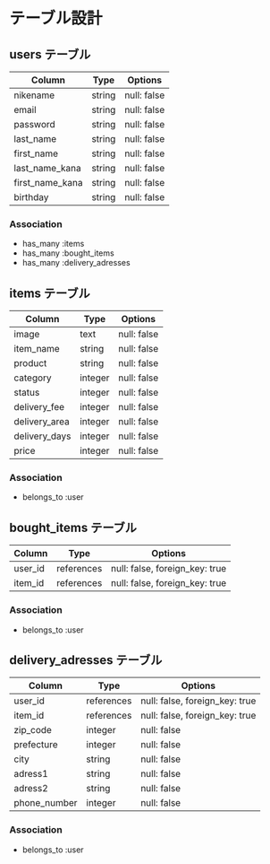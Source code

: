 # テーブル設計

## users テーブル

| Column          | Type   | Options     |
| --------------- | ------ | ----------- |
| nikename        | string | null: false |
| email           | string | null: false |
| password        | string | null: false |
| last_name       | string | null: false |
| first_name      | string | null: false |
| last_name_kana  | string | null: false |
| first_name_kana | string | null: false |
| birthday        | string | null: false |

### Association

- has_many :items
- has_many :bought_items
- has_many :delivery_adresses


## items テーブル

| Column        | Type    | Options     |
| ------------- | ------- | ----------- |
| image         | text    | null: false |
| item_name     | string  | null: false |
| product       | string  | null: false |
| category      | integer | null: false |
| status        | integer | null: false |
| delivery_fee  | integer | null: false |
| delivery_area | integer | null: false |
| delivery_days | integer | null: false |
| price         | integer | null: false |

### Association

- belongs_to :user


## bought_items テーブル

| Column  | Type       | Options                        |
| ------- | ---------- | ------------------------------ |
| user_id | references | null: false, foreign_key: true |
| item_id | references | null: false, foreign_key: true |

### Association

- belongs_to :user


## delivery_adresses テーブル

| Column  |      Type       | Options                        |
| ------------ | ---------- | ------------------------------ |
| user_id      | references | null: false, foreign_key: true |
| item_id      | references | null: false, foreign_key: true |
| zip_code     | integer    | null: false                    |
| prefecture   | integer    | null: false                    |
| city         | string     | null: false                    |
| adress1      | string     | null: false                    |
| adress2      | string     | null: false                    |
| phone_number | integer    | null: false                    |


### Association

- belongs_to :user


<!-- ## comments テーブル

| Column  | Type       | Options                        |
| ------- | ---------- | ------------------------------ |
| content | string     |                                |
| user    | references | null: false, foreign_key: true |
| item    | references | null: false, foreign_key: true |

### Association

- belongs_to :user
- belongs_to :item -->